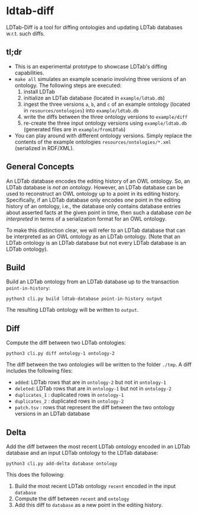 # ldtab-diff

LDTab-Diff is a tool for diffing ontologies and updating LDTab databases w.r.t. such diffs.

## tl;dr

- This is an experimental prototype to showcase LDTab's diffing capabilities.
- `make all` simulates an example scenario involving three versions of an ontology. The following steps are executed: 
  1. install LDTab
  2. initialize an LDTab database (located in `example/ldtab.db`)
  3. ingest the three versions `a`, `b`, and `c` of an example ontology (located in `resources/ontologies`) into `example/ldtab.db`
  4. write the diffs between the three ontology versions to `example/diff`
  5. re-create the three input ontology versions using `example/ldtab.db` (generated files are in `example/fromLDTab`)
- You can play around with different ontology versions. Simply replace the contents of the example ontologies `resources/ontologies/*.xml` (serialized in RDF/XML).

## General Concepts

An LDTab database encodes the editing history of an OWL ontology.
So, an LDTab database is *not an ontology*.
However, an LDTab database can be used to reconstruct an OWL ontology up to a point in its editing history.
Specifically, if an LDTab database only encodes *one* point in the editing history of an ontology,
i.e., the database only contains database entries about asserted facts at the given point in time,
then such a database *can be interpreted* in terms of a serialization format for an OWL ontology.

To make this distinction clear, we will refer to an LDTab database that can be interpreted as an OWL ontology as an LDTab ontology.
(Note that an LDTab ontology is an LDTab database but not every LDTab database is an LDTab ontology).

## Build

Build an LDTab ontology from an LDTab database up to the transaction `point-in-history`:

`python3 cli.py build ldtab-database point-in-history output`

The resulting LDTab ontology will be written to `output`.

## Diff

Compute the diff between two LDTab ontologies:

`python3 cli.py diff ontology-1 ontology-2`

The diff between the two ontologies will be written to the folder `./tmp`.
A diff includes the following files:

- `added`: LDTab rows that are in `ontology-2` but not in `ontology-1`
- `deleted`: LDTab rows that are in `ontology-1` but not in `ontology-2`
- `duplicates_1` : duplicated rows in `ontology-1`
- `duplicates_2` : duplicated rows in `ontology-2`
- `patch.tsv` : rows that represent the diff between the two ontology versions in an LDTab database

## Delta

Add the diff between the most recent LDTab ontology encoded in an LDTab database and an input LDTab ontology
to the LDTab database:

`python3 cli.py add-delta database ontology`

This does the following:
1. Build the most recent LDTab ontology `recent` encoded in the input `database`
2. Compute the diff between `recent` and `ontology`
3. Add this diff to `database` as a new point in the editing history.
